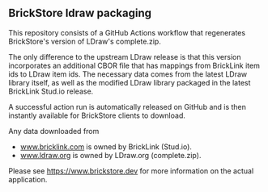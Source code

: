 ## BrickStore ldraw packaging

This repository consists of a GitHub Actions workflow that regenerates BrickStore's version of LDraw's complete.zip.

The only difference to the upstream LDraw release is that this version incorporates an additional CBOR file that has mappings from BrickLink item ids to LDraw item ids.
The necessary data comes from the latest LDraw library itself, as well as the modified LDraw library packaged in the latest BrickLink Stud.io release.

A successful action run is automatically released on GitHub and is then instantly available for BrickStore clients to download.

Any data downloaded from
 * www.bricklink.com is owned by BrickLink (Stud.io).
 * www.ldraw.org is owned by LDraw.org (complete.zip).

Please see https://www.brickstore.dev for more information on the actual application.
